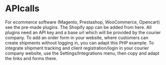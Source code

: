 # APIcalls
For ecommerce software (Magento, Prestashop, WooCommerce, Opencart) see the pre-made plugins. The Shopify app can be added from here. All plugins need an API key and a base url which will be provided by the courier company.   To add an order form in your website, where customers can create shipments without logging in, you can adapt this PHP example.   To integrate shipment tracking and client registration/login in your courier company website, use the Settings/Integrations menu, then copy and adapt the links and forms there.
